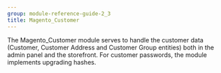 ```yaml
---
group: module-reference-guide-2_3
title: Magento_Customer
---
```


The Magento_Customer module serves to handle the customer data (Customer, Customer Address and Customer Group entities) both in the admin panel and the storefront. 
For customer passwords, the module implements upgrading hashes. 


